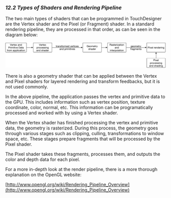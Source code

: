 
### *12.2 Types of Shaders and Rendering Pipeline*

The two main types of shaders that can be programmed in TouchDesigner are the Vertex shader and the Pixel (or Fragment) shader. In a standard rendering pipeline, they are processed in that order, as can be seen in the diagram below:

![GLSL Pipeline](../img/12.2/pipeline.png)

There is also a geometry shader that can be applied between the Vertex and Pixel shaders for layered rendering and transform feedbacks, but it is not used commonly.

In the above pipeline, the application passes the vertex and primitive data to the GPU. This includes information such as vertex position, texture coordinate, color, normal, etc. This information can be programatically processed and worked with by using a Vertex shader.

When the Vertex shader has finished processing the vertex and primitive data, the geometry is rasterized. During this process, the geometry goes through various stages such as clipping, culling, transformations to window space, etc. These stages prepare fragments that will be processed by the Pixel shader.

The Pixel shader takes these fragments, processes them, and outputs the color and depth data for each pixel.

For a more in-depth look at the render pipeline, there is a more thorough explanation on the OpenGL website:

[http://www.opengl.org/wiki/Rendering_Pipeline_Overview](http://www.opengl.org/wiki/Rendering_Pipeline_Overview)